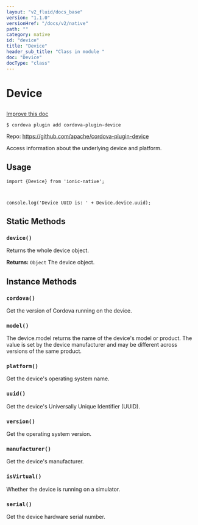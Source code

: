 ```yaml
---
layout: "v2_fluid/docs_base"
version: "1.1.0"
versionHref: "/docs/v2/native"
path: ""
category: native
id: "device"
title: "Device"
header_sub_title: "Class in module "
doc: "Device"
docType: "class"
---
```









<h1 class="api-title">

  
  Device
  

  

  

</h1>

<a class="improve-v2-docs" href='http://github.com/driftyco/ionic-native/edit/master/src/plugins/device.ts#L26'>
  Improve this doc
</a>





<!-- decorators -->

<pre><code>$ cordova plugin add cordova-plugin-device</code></pre>
<p>Repo:
  <a href="https://github.com/apache/cordova-plugin-device">
    https://github.com/apache/cordova-plugin-device
  </a>
</p>




<!-- description -->

<p>Access information about the underlying device and platform.</p>

<!-- @usage tag -->

<h2>Usage</h2>

<pre><code class="lang-js">import {Device} from &#39;ionic-native&#39;;



console.log(&#39;Device UUID is: &#39; + Device.device.uuid);
</code></pre>




<!-- @property tags -->
<h2>Static Methods</h2>
<div id="device"></div>
<h3><code>device()</code>

</h3>

Returns the whole device object.







<div class="return-value" markdown="1">
  <i class="icon ion-arrow-return-left"></i>
  <b>Returns:</b> 
<code>Object</code> The device object.
</div>




<!-- methods on the class -->

<h2>Instance Methods</h2>

<div id="cordova"></div>

<h3>
  <code>cordova()</code>


</h3>

Get the version of Cordova running on the device.











<div id="model"></div>

<h3>
  <code>model()</code>


</h3>

The device.model returns the name of the device's model or product. The value is set
by the device manufacturer and may be different across versions of the same product.











<div id="platform"></div>

<h3>
  <code>platform()</code>


</h3>

Get the device's operating system name.











<div id="uuid"></div>

<h3>
  <code>uuid()</code>


</h3>

Get the device's Universally Unique Identifier (UUID).











<div id="version"></div>

<h3>
  <code>version()</code>


</h3>

Get the operating system version.











<div id="manufacturer"></div>

<h3>
  <code>manufacturer()</code>


</h3>

Get the device's manufacturer.











<div id="isVirtual"></div>

<h3>
  <code>isVirtual()</code>


</h3>

Whether the device is running on a simulator.











<div id="serial"></div>

<h3>
  <code>serial()</code>


</h3>

Get the device hardware serial number.









<!-- related link --><!-- end content block -->


<!-- end body block -->

